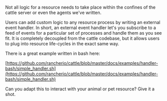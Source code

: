 Not all logic for a resource needs to take place within the confines of the cattle server or even the agents we've written.

Users can add custom logic to any resource process by writing an external event handler. In short, an external event handler let's you subscribe to a feed of events for a particular set of processes and handle them as you see fit. It is completely decoupled from the cattle codebase, but it allows users to plug into resource life-cycles in the exact same way.

There is a great example written in bash here:

[https://github.com/rancherio/cattle/blob/master/docs/examples/handler-bash/simple_handler.sh](https://github.com/rancherio/cattle/blob/master/docs/examples/handler-bash/simple_handler.sh)

Can you adapt this to interact with your animal or pet resource? Give it a shot.